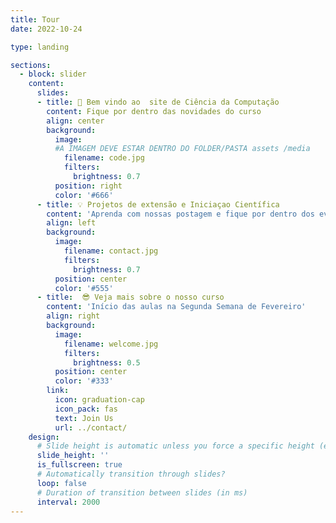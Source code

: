 ```yaml
---
title: Tour
date: 2022-10-24

type: landing

sections:
  - block: slider
    content:
      slides:
      - title: 👋 Bem vindo ao  site de Ciência da Computação
        content: Fique por dentro das novidades do curso
        align: center
        background:
          image:
          #A IMAGEM DEVE ESTAR DENTRO DO FOLDER/PASTA assets /media  
            filename: code.jpg
            filters:
              brightness: 0.7
          position: right
          color: '#666'
      - title: 💡 Projetos de extensão e Iniciaçao Científica
        content: 'Aprenda com nossas postagem e fique por dentro dos eventos'
        align: left
        background:
          image:
            filename: contact.jpg
            filters:
              brightness: 0.7
          position: center
          color: '#555'
      - title:  😎 Veja mais sobre o nosso curso
        content: 'Início das aulas na Segunda Semana de Fevereiro'
        align: right
        background:
          image:
            filename: welcome.jpg
            filters:
              brightness: 0.5
          position: center
          color: '#333'
        link:
          icon: graduation-cap
          icon_pack: fas
          text: Join Us
          url: ../contact/
    design:
      # Slide height is automatic unless you force a specific height (e.g. '400px')
      slide_height: ''
      is_fullscreen: true
      # Automatically transition through slides?
      loop: false
      # Duration of transition between slides (in ms)
      interval: 2000
---
```

